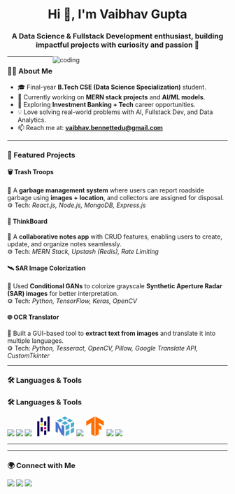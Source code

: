 <h1 align="center">Hi 👋, I'm Vaibhav Gupta</h1>
<h3 align="center">A Data Science & Fullstack Development enthusiast, building impactful projects with curiosity and passion 🚀</h3>

<img align="right" alt="coding" width="400" src="https://media0.giphy.com/media/qgQUggAC3Pfv687qPC/giphy.gif">

---

### 👨‍💻 About Me
- 🎓 Final-year **B.Tech CSE (Data Science Specialization)** student.  
- 🔭 Currently working on **MERN stack projects** and **AI/ML models**.  
- 🌱 Exploring **Investment Banking + Tech** career opportunities.  
- 💡 Love solving real-world problems with AI, Fullstack Dev, and Data Analytics.  
- 📫 Reach me at: **vaibhav.bennettedu@gmail.com**  

---

### 🚀 Featured Projects

#### 🗑️ Trash Troops  
📌 A **garbage management system** where users can report roadside garbage using **images + location**, and collectors are assigned for disposal.  
⚙️ Tech: *React.js, Node.js, MongoDB, Express.js*  

#### 📝 ThinkBoard  
📌 A **collaborative notes app** with CRUD features, enabling users to create, update, and organize notes seamlessly.  
⚙️ Tech: *MERN Stack, Upstash (Redis), Rate Limiting*  

#### 🛰️ SAR Image Colorization  
📌 Used **Conditional GANs** to colorize grayscale **Synthetic Aperture Radar (SAR) images** for better interpretation.  
⚙️ Tech: *Python, TensorFlow, Keras, OpenCV*  

#### 🌐 OCR Translator  
📌 Built a GUI-based tool to **extract text from images** and translate it into multiple languages.  
⚙️ Tech: *Python, Tesseract, OpenCV, Pillow, Google Translate API, CustomTkinter*  

---

### 🛠️ Languages & Tools

### 🛠️ Languages & Tools

<p align="left">
  <!-- Languages -->
  <img src="https://skillicons.dev/icons?i=cpp,python,js,html,css" height="45" />
  
  <!-- Frameworks & Libraries -->
  <img src="https://skillicons.dev/icons?i=react,nodejs,express,mongodb,mysql,opencv,git" height="45" />
  
  <!-- Data Science & AI -->
  <img src="https://skillicons.dev/icons?i=py" height="45" />
  <img src="https://raw.githubusercontent.com/devicons/devicon/master/icons/pandas/pandas-original.svg" height="45"/>
  <img src="https://raw.githubusercontent.com/devicons/devicon/master/icons/numpy/numpy-original.svg" height="45"/>
  <img src="https://upload.wikimedia.org/wikipedia/commons/0/05/Scikit_learn_logo_small.svg" height="45"/>
  <img src="https://raw.githubusercontent.com/devicons/devicon/master/icons/tensorflow/tensorflow-original.svg" height="45"/>
  <img src="https://img.icons8.com/color/48/000000/microsoft-excel-2019--v1.png" height="45"/>
  <img src="https://img.icons8.com/color/48/power-bi.png" height="45"/>
</p>


---
---

### 🌍 Connect with Me
<p align="left">
  <a href="mailto:vaibhav.bennettedu@gmail.com"><img src="https://skillicons.dev/icons?i=gmail" height="40"/></a>
  <a href="https://www.linkedin.com/in/vaibhav-gupta-a2b750256/"><img src="https://skillicons.dev/icons?i=linkedin" height="40"/></a>
  <a href="https://github.com/vaibhavgupta"><img src="https://skillicons.dev/icons?i=github" height="40"/></a>
</p>
